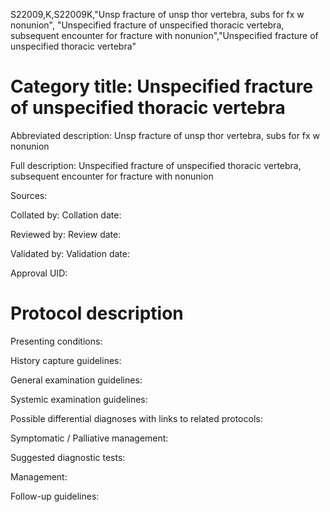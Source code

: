 S22009,K,S22009K,"Unsp fracture of unsp thor vertebra, subs for fx w nonunion", "Unspecified fracture of unspecified thoracic vertebra, subsequent encounter for fracture with nonunion","Unspecified fracture of unspecified thoracic vertebra"
# Category title: Unspecified fracture of unspecified thoracic vertebra

Abbreviated description: Unsp fracture of unsp thor vertebra, subs for fx w nonunion

Full description: Unspecified fracture of unspecified thoracic vertebra, subsequent encounter for fracture with nonunion

Sources:

Collated by:
Collation date:

Reviewed by:
Review date:

Validated by:
Validation date:

Approval UID:

# Protocol description

Presenting conditions:

History capture guidelines:

General examination guidelines:

Systemic examination guidelines:

Possible differential diagnoses with links to related protocols:

Symptomatic / Palliative management:

Suggested diagnostic tests:

Management:

Follow-up guidelines:
